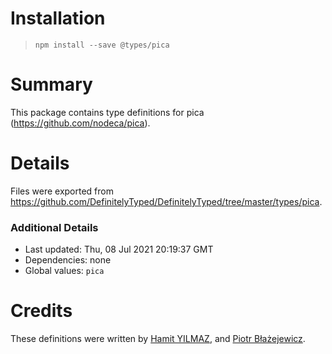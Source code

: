 # Installation
> `npm install --save @types/pica`

# Summary
This package contains type definitions for pica (https://github.com/nodeca/pica).

# Details
Files were exported from https://github.com/DefinitelyTyped/DefinitelyTyped/tree/master/types/pica.

### Additional Details
 * Last updated: Thu, 08 Jul 2021 20:19:37 GMT
 * Dependencies: none
 * Global values: `pica`

# Credits
These definitions were written by [Hamit YILMAZ](https://github.com/hmtylmz), and [Piotr Błażejewicz](https://github.com/peterblazejewicz).
